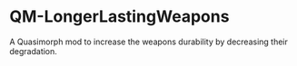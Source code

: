 # QM-LongerLastingWeapons
A Quasimorph mod to increase the weapons durability by decreasing their degradation.
